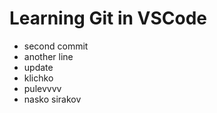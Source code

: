 # Learning Git in VSCode

- second commit
- another line
- update
- klichko
- pulevvvv
- nasko sirakov

